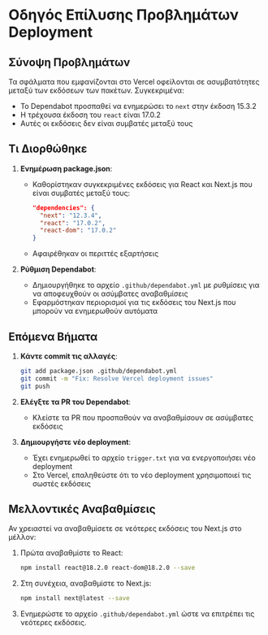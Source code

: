 # Οδηγός Επίλυσης Προβλημάτων Deployment

## Σύνοψη Προβλημάτων

Τα σφάλματα που εμφανίζονται στο Vercel οφείλονται σε ασυμβατότητες μεταξύ των εκδόσεων των πακέτων. Συγκεκριμένα:

- Το Dependabot προσπαθεί να ενημερώσει το `next` στην έκδοση 15.3.2
- Η τρέχουσα έκδοση του `react` είναι 17.0.2
- Αυτές οι εκδόσεις δεν είναι συμβατές μεταξύ τους

## Τι Διορθώθηκε

1. **Ενημέρωση package.json**:
   - Καθορίστηκαν συγκεκριμένες εκδόσεις για React και Next.js που είναι συμβατές μεταξύ τους:
     ```json
     "dependencies": {
       "next": "12.3.4",
       "react": "17.0.2",
       "react-dom": "17.0.2"
     }
     ```
   - Αφαιρέθηκαν οι περιττές εξαρτήσεις

2. **Ρύθμιση Dependabot**:
   - Δημιουργήθηκε το αρχείο `.github/dependabot.yml` με ρυθμίσεις για να αποφευχθούν οι ασύμβατες αναβαθμίσεις
   - Εφαρμόστηκαν περιορισμοί για τις εκδόσεις του Next.js που μπορούν να ενημερωθούν αυτόματα

## Επόμενα Βήματα

1. **Κάντε commit τις αλλαγές**:
   ```bash
   git add package.json .github/dependabot.yml
   git commit -m "Fix: Resolve Vercel deployment issues"
   git push
   ```

2. **Ελέγξτε τα PR του Dependabot**:
   - Κλείστε τα PR που προσπαθούν να αναβαθμίσουν σε ασύμβατες εκδόσεις

3. **Δημιουργήστε νέο deployment**:
   - Έχει ενημερωθεί το αρχείο `trigger.txt` για να ενεργοποιήσει νέο deployment
   - Στο Vercel, επαληθεύστε ότι το νέο deployment χρησιμοποιεί τις σωστές εκδόσεις

## Μελλοντικές Αναβαθμίσεις

Αν χρειαστεί να αναβαθμίσετε σε νεότερες εκδόσεις του Next.js στο μέλλον:

1. Πρώτα αναβαθμίστε το React:
   ```bash
   npm install react@18.2.0 react-dom@18.2.0 --save
   ```

2. Στη συνέχεια, αναβαθμίστε το Next.js:
   ```bash
   npm install next@latest --save
   ```

3. Ενημερώστε το αρχείο `.github/dependabot.yml` ώστε να επιτρέπει τις νεότερες εκδόσεις. 